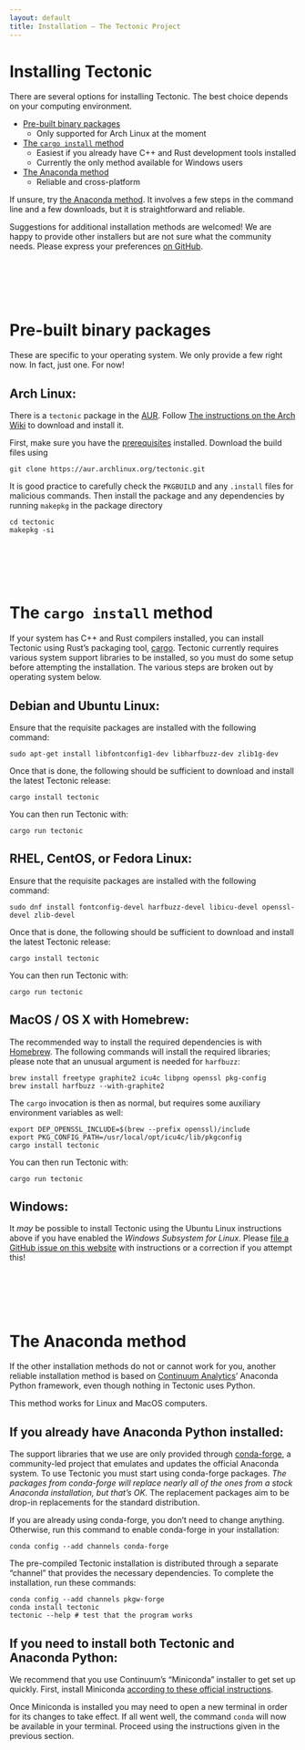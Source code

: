 ```yaml
---
layout: default
title: Installation — The Tectonic Project
---
```


# Installing Tectonic

There are several options for installing Tectonic. The best choice depends on
your computing environment.

- [Pre-built binary packages](#pre-built-binary-packages)
  - Only supported for Arch Linux at the moment
- [The `cargo install` method](#the-cargo-install-method)
  - Easiest if you already have C++ and Rust development tools installed
  - Currently the only method available for Windows users
- [The Anaconda method](#the-anaconda-method)
  - Reliable and cross-platform

If unsure, try [the Anaconda method](#the-anaconda-method). It involves a few
steps in the command line and a few downloads, but it is straightforward and
reliable.

<p class="bs-callout bs-callout-warning">Suggestions for additional
installation methods are welcomed! We are happy to provide other installers
but are not sure what the community needs. Please express your preferences <a
href="https://github.com/tectonic-typesetting/tectonic-typesetting.github.io/issues/1">on
GitHub</a>.</p>

<p>&nbsp;<br>&nbsp;<br>&nbsp;<br>&nbsp;</p> <!-- sigh -->


# Pre-built binary packages

These are specific to your operating system. We only provide a few right now.
In fact, just one. For now!

## Arch Linux:

There is a `tectonic` package in the 
[AUR](https://aur.archlinux.org/packages/tectonic/). 
Follow
[The instructions on the Arch Wiki](https://wiki.archlinux.org/index.php/Arch_User_Repository#Installing_packages)
to download and install it.

First, make sure you have the
[prerequisites](https://wiki.archlinux.org/index.php/Arch_User_Repository#Prerequisites)
installed.
Download the build files using
```
git clone https://aur.archlinux.org/tectonic.git
```
It is good practice to carefully check the `PKGBUILD`
and any `.install` files for malicious commands.
Then install the package and any dependencies
by running `makepkg` in the package directory
```
cd tectonic
makepkg -si
```

<p>&nbsp;<br>&nbsp;<br>&nbsp;<br>&nbsp;</p> <!-- sigh -->


# The `cargo install` method

If your system has C++ and Rust compilers installed, you can install Tectonic
using Rust’s packaging tool, [cargo](http://doc.crates.io/index.html).
Tectonic currently requires various system support libraries to be installed,
so you must do some setup before attempting the installation. The various
steps are broken out by operating system below.

## Debian and Ubuntu Linux:

Ensure that the requisite packages are installed with the following command:

```
sudo apt-get install libfontconfig1-dev libharfbuzz-dev zlib1g-dev
```

Once that is done, the following should be sufficient to download and install
the latest Tectonic release:

```
cargo install tectonic
```

You can then run Tectonic with:

```
cargo run tectonic
```

## RHEL, CentOS, or Fedora Linux:

Ensure that the requisite packages are installed with the following command:

```
sudo dnf install fontconfig-devel harfbuzz-devel libicu-devel openssl-devel zlib-devel
```

Once that is done, the following should be sufficient to download and install
the latest Tectonic release:

```
cargo install tectonic
```

You can then run Tectonic with:

```
cargo run tectonic
```

## MacOS / OS X with Homebrew:

The recommended way to install the required dependencies is with
[Homebrew](http://brew.sh). The following commands will install the required
libraries; please note that an unusual argument is needed for `harfbuzz`:

```
brew install freetype graphite2 icu4c libpng openssl pkg-config
brew install harfbuzz --with-graphite2
```

The `cargo` invocation is then as normal, but requires some auxiliary
environment variables as well:

```
export DEP_OPENSSL_INCLUDE=$(brew --prefix openssl)/include
export PKG_CONFIG_PATH=/usr/local/opt/icu4c/lib/pkgconfig
cargo install tectonic
```

You can then run Tectonic with:

```
cargo run tectonic
```

## Windows:

It *may* be possible to install Tectonic using the Ubuntu Linux instructions
above if you have enabled the *Windows Subsystem for Linux*. Please
[file a GitHub issue on this website](https://github.com/tectonic-typesetting/tectonic-typesetting.github.io/issues)
with instructions or a correction if you attempt this!

<p>&nbsp;<br>&nbsp;<br>&nbsp;<br>&nbsp;</p> <!-- sigh -->


# The Anaconda method

If the other installation methods do not or cannot work for you, another
reliable installation method is based on
[Continuum Analytics](https://www.continuum.io/)’ Anaconda Python framework,
even though nothing in Tectonic uses Python.

This method works for Linux and MacOS computers.

## If you already have Anaconda Python installed:

The support libraries that we use are only provided through
[conda-forge](http://conda-forge.github.io/), a community-led project that
emulates and updates the official Anaconda system. To use Tectonic you must
start using conda-forge packages. *The packages from conda-forge will replace
nearly all of the ones from a stock Anaconda installation, but that’s OK.* The
replacement packages aim to be drop-in replacements for the standard
distribution.

If you are already using conda-forge, you don’t need to change anything.
Otherwise, run this command to enable conda-forge in your installation:

```
conda config --add channels conda-forge
```

The pre-compiled Tectonic installation is distributed through a separate
“channel” that provides the necessary dependencies. To complete the
installation, run these commands:

```
conda config --add channels pkgw-forge
conda install tectonic
tectonic --help # test that the program works
```

## If you need to install both Tectonic and Anaconda Python:

We recommend that you use Continuum’s “Miniconda” installer to get set up
quickly. First, install Miniconda
[according to these official instructions](https://conda.io/docs/install/quick.html).

Once Miniconda is installed you may need to open a new terminal in order for
its changes to take effect. If all went well, the command `conda` will now be
available in your terminal. Proceed using the instructions given in the
previous section.

